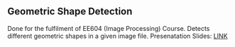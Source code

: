## Geometric Shape Detection

Done for the fulfilment of EE604 (Image Processing) Course. Detects different geometric shapes in a given image file.
Presenatation Slides: [LINK](https://docs.google.com/presentation/d/e/2PACX-1vROMYGaFb9k0xKM_S8IIn6LPfuRqV6OOpexZ5BFBOaX6rGz7O5UGCzmApqvzMUkaO8gU9PmcaqQghLd/pub?start=false&loop=false&delayms=3000)
